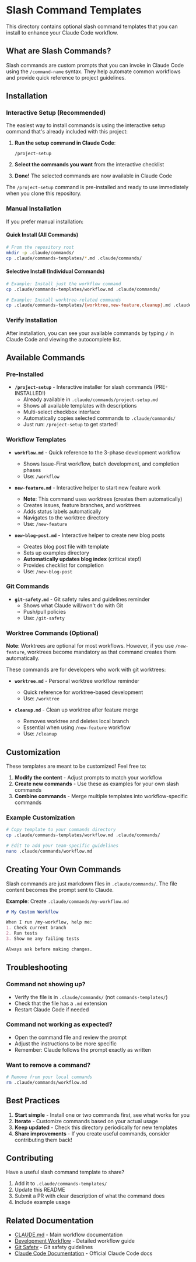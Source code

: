 # Slash Command Templates

This directory contains optional slash command templates that you can install to enhance your Claude Code workflow.

## What are Slash Commands?

Slash commands are custom prompts that you can invoke in Claude Code using the `/command-name` syntax. They help automate common workflows and provide quick reference to project guidelines.

## Installation

### Interactive Setup (Recommended)

The easiest way to install commands is using the interactive setup command that's already included with this project:

1. **Run the setup command in Claude Code**:
   ```
   /project-setup
   ```

2. **Select the commands you want** from the interactive checklist

3. **Done!** The selected commands are now available in Claude Code

The `/project-setup` command is pre-installed and ready to use immediately when you clone this repository.

### Manual Installation

If you prefer manual installation:

#### Quick Install (All Commands)

```bash
# From the repository root
mkdir -p .claude/commands/
cp .claude/commands-templates/*.md .claude/commands/
```

#### Selective Install (Individual Commands)

```bash
# Example: Install just the workflow command
cp .claude/commands-templates/workflow.md .claude/commands/

# Example: Install worktree-related commands
cp .claude/commands-templates/{worktree,new-feature,cleanup}.md .claude/commands/
```

### Verify Installation

After installation, you can see your available commands by typing `/` in Claude Code and viewing the autocomplete list.

## Available Commands

### Pre-Installed

- **`/project-setup`** - Interactive installer for slash commands (PRE-INSTALLED!)
  - Already available in `.claude/commands/project-setup.md`
  - Shows all available templates with descriptions
  - Multi-select checkbox interface
  - Automatically copies selected commands to `.claude/commands/`
  - Just run: `/project-setup` to get started!

### Workflow Templates

- **`workflow.md`** - Quick reference to the 3-phase development workflow
  - Shows Issue-First workflow, batch development, and completion phases
  - Use: `/workflow`

- **`new-feature.md`** - Interactive helper to start new feature work
  - **Note**: This command uses worktrees (creates them automatically)
  - Creates issues, feature branches, and worktrees
  - Adds status labels automatically
  - Navigates to the worktree directory
  - Use: `/new-feature`

- **`new-blog-post.md`** - Interactive helper to create new blog posts
  - Creates blog post file with template
  - Sets up examples directory
  - **Automatically updates blog index** (critical step!)
  - Provides checklist for completion
  - Use: `/new-blog-post`

### Git Commands

- **`git-safety.md`** - Git safety rules and guidelines reminder
  - Shows what Claude will/won't do with Git
  - Push/pull policies
  - Use: `/git-safety`

### Worktree Commands (Optional)

**Note**: Worktrees are optional for most workflows. However, if you use `/new-feature`, worktrees become mandatory as that command creates them automatically.

These commands are for developers who work with git worktrees:

- **`worktree.md`** - Personal worktree workflow reminder
  - Quick reference for worktree-based development
  - Use: `/worktree`

- **`cleanup.md`** - Clean up worktree after feature merge
  - Removes worktree and deletes local branch
  - Essential when using `/new-feature` workflow
  - Use: `/cleanup`

## Customization

These templates are meant to be customized! Feel free to:

1. **Modify the content** - Adjust prompts to match your workflow
2. **Create new commands** - Use these as examples for your own slash commands
3. **Combine commands** - Merge multiple templates into workflow-specific commands

### Example Customization

```bash
# Copy template to your commands directory
cp .claude/commands-templates/workflow.md .claude/commands/

# Edit to add your team-specific guidelines
nano .claude/commands/workflow.md
```

## Creating Your Own Commands

Slash commands are just markdown files in `.claude/commands/`. The file content becomes the prompt sent to Claude.

**Example**: Create `.claude/commands/my-workflow.md`

```markdown
# My Custom Workflow

When I run /my-workflow, help me:
1. Check current branch
2. Run tests
3. Show me any failing tests

Always ask before making changes.
```

## Troubleshooting

### Command not showing up?

- Verify the file is in `.claude/commands/` (not `commands-templates/`)
- Check that the file has a `.md` extension
- Restart Claude Code if needed

### Command not working as expected?

- Open the command file and review the prompt
- Adjust the instructions to be more specific
- Remember: Claude follows the prompt exactly as written

### Want to remove a command?

```bash
# Remove from your local commands
rm .claude/commands/workflow.md
```

## Best Practices

1. **Start simple** - Install one or two commands first, see what works for you
2. **Iterate** - Customize commands based on your actual usage
3. **Keep updated** - Check this directory periodically for new templates
4. **Share improvements** - If you create useful commands, consider contributing them back!

## Contributing

Have a useful slash command template to share?

1. Add it to `.claude/commands-templates/`
2. Update this README
3. Submit a PR with clear description of what the command does
4. Include example usage

## Related Documentation

- [CLAUDE.md](../../CLAUDE.md) - Main workflow documentation
- [Development Workflow](../../docs/claude/workflow.md) - Detailed workflow guide
- [Git Safety](../../docs/claude/git-safety.md) - Git safety guidelines
- [Claude Code Documentation](https://docs.claude.com/claude-code) - Official Claude Code docs
